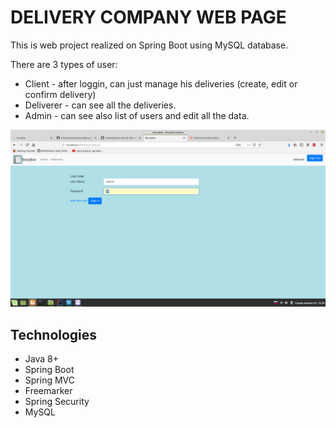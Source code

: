 DELIVERY COMPANY WEB PAGE
=======================================


This is web project realized on Spring Boot using MySQL database. 

There are 3 types of user:
- Client - after loggin, can just manage his deliveries (create, edit or confirm delivery)
- Deliverer - can see all the deliveries. 
- Admin - can see also list of users and edit all the data.


<p align="center">
  <a href ="##"><img alt="spring_vue" src="https://github.com/artsiomandryianau/BoxyBox/blob/master/images/2.png"></a></p>

Technologies
------------

- Java 8+
- Spring Boot
- Spring MVC
- Freemarker
- Spring Security
- MySQL






